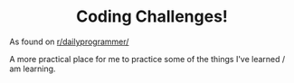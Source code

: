 <h1 align="center">Coding Challenges!</h1>

As found on [r/dailyprogrammer/](https://www.reddit.com/r/dailyprogrammer/)

A more practical place for me to practice some of the things I've learned / am learning.
